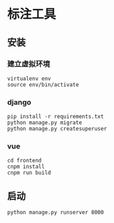 # 标注工具
## 安装
### 建立虚拟环境
```
virtualenv env
source env/bin/activate
```
### django
```
pip install -r requirements.txt
python manage.py migrate
python manage.py createsuperuser
```
### vue
```
cd frontend
cnpm install
cnpm run build
```
## 启动
```
python manage.py runserver 8000
```